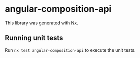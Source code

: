 # angular-composition-api

This library was generated with [Nx](https://nx.dev).

## Running unit tests

Run `nx test angular-composition-api` to execute the unit tests.
